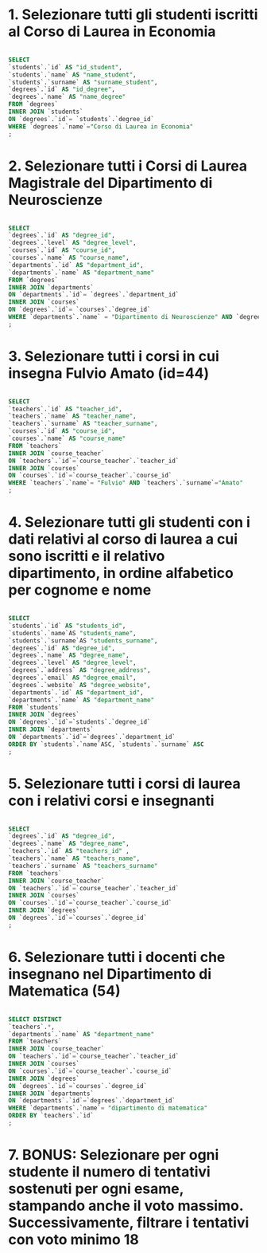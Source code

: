 # 1. Selezionare tutti gli studenti iscritti al Corso di Laurea in Economia

```SQL

SELECT
`students`.`id` AS "id_student",
`students`.`name` AS "name_student",
`students`.`surname` AS "surname_student",
`degrees`.`id` AS "id_degree",
`degrees`.`name` AS "name_degree"
FROM `degrees`
INNER JOIN `students`
ON `degrees`.`id`= `students`.`degree_id`
WHERE `degrees`.`name`="Corso di Laurea in Economia"
;

```

# 2. Selezionare tutti i Corsi di Laurea Magistrale del Dipartimento di Neuroscienze

```SQL

SELECT
`degrees`.`id` AS "degree_id",
`degrees`.`level` AS "degree_level",
`courses`.`id` AS "course_id",
`courses`.`name` AS "course_name",
`departments`.`id` AS "department_id",
`departments`.`name` AS "department_name"
FROM `degrees`
INNER JOIN `departments`
ON `departments`.`id`= `degrees`.`department_id`
INNER JOIN `courses`
ON `degrees`.`id`= `courses`.`degree_id`
WHERE `departments`.`name` = "Dipartimento di Neuroscienze" AND `degrees`.`level` = "magistrale"
;

```

# 3. Selezionare tutti i corsi in cui insegna Fulvio Amato (id=44)

```SQL

SELECT
`teachers`.`id` AS "teacher_id",
`teachers`.`name` AS "teacher_name",
`teachers`.`surname` AS "teacher_surname",
`courses`.`id` AS "course_id",
`courses`.`name` AS "course_name"
FROM `teachers`
INNER JOIN `course_teacher`
ON `teachers`.`id`=`course_teacher`.`teacher_id`
INNER JOIN `courses`
ON `courses`.`id`=`course_teacher`.`course_id`
WHERE `teachers`.`name`= "Fulvio" AND `teachers`.`surname`="Amato"
;

```

# 4. Selezionare tutti gli studenti con i dati relativi al corso di laurea a cui sono iscritti e il relativo dipartimento, in ordine alfabetico per cognome e nome

```SQL

SELECT
`students`.`id` AS "students_id",
`students`.`name`AS "students_name",
`students`.`surname`AS "students_surname",
`degrees`.`id` AS "degree_id",
`degrees`.`name` AS "degree_name",
`degrees`.`level` AS "degree_level",
`degrees`.`address` AS "degree_address",
`degrees`.`email` AS "degree_email",
`degrees`.`website` AS "degree_website",
`departments`.`id` AS "department_id",
`departments`.`name` AS "department_name"
FROM `students`
INNER JOIN `degrees`
ON `degrees`.`id`=`students`.`degree_id`
INNER JOIN `departments`
ON `departments`.`id`=`degrees`.`department_id`
ORDER BY `students`.`name`ASC, `students`.`surname` ASC
;

```

# 5. Selezionare tutti i corsi di laurea con i relativi corsi e insegnanti

```SQL

SELECT
`degrees`.`id` AS "degree_id",
`degrees`.`name` AS "degree_name",
`teachers`.`id` AS "teachers_id" ,
`teachers`.`name` AS "teachers_name",
`teachers`.`surname` AS "teachers_surname"
FROM `teachers`
INNER JOIN `course_teacher`
ON `teachers`.`id`=`course_teacher`.`teacher_id`
INNER JOIN `courses`
ON `courses`.`id`=`course_teacher`.`course_id`
INNER JOIN `degrees`
ON `degrees`.`id`=`courses`.`degree_id`
;

```

# 6. Selezionare tutti i docenti che insegnano nel Dipartimento di Matematica (54)

```SQL

SELECT DISTINCT
`teachers`.*,
`departments`.`name` AS "department_name"
FROM `teachers`
INNER JOIN `course_teacher`
ON `teachers`.`id`=`course_teacher`.`teacher_id`
INNER JOIN `courses`
ON `courses`.`id`=`course_teacher`.`course_id`
INNER JOIN `degrees`
ON `degrees`.`id`=`courses`.`degree_id`
INNER JOIN `departments`
ON `departments`.`id`=`degrees`.`department_id`
WHERE `departments`.`name`= "dipartimento di matematica"
ORDER BY `teachers`.`id`
;

```

# 7. BONUS: Selezionare per ogni studente il numero di tentativi sostenuti per ogni esame, stampando anche il voto massimo. Successivamente, filtrare i tentativi con voto minimo 18

```SQL

```

